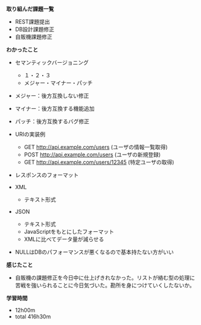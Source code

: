 **取り組んだ課題一覧**
* REST課題提出
* DB設計課題修正
* 自販機課題修正

**わかったこと**
* セマンティックバージョニング
  * １・２・３
  * メジャー・マイナー・パッチ

* メジャー：後方互換しない修正
* マイナー：後方互換する機能追加
* パッチ：後方互換するバグ修正

* URIの実装例
  * GET http://api.example.com/users (ユーザの情報一覧取得)
  * POST http://api.example.com/users (ユーザの新規登録)
  * GET http://api.example.com/users/12345 (特定ユーザの取得)

* レスポンスのフォーマット
* XML
  * テキスト形式

* JSON
  * テキスト形式
  * JavaScriptをもとにしたフォーマット
  * XMLに比べてデータ量が減らせる

* NULLはDBのパフォーマンスが悪くなるので基本持たない方がいい

**感じたこと**
* 自販機の課題修正を今日中に仕上げきれなかった。リストが絡む型の処理に苦戦を強いられることに今日気づいた。勘所を身につけていくしたないか。

**学習時間**
* 12h00m
 * total 416h30m
